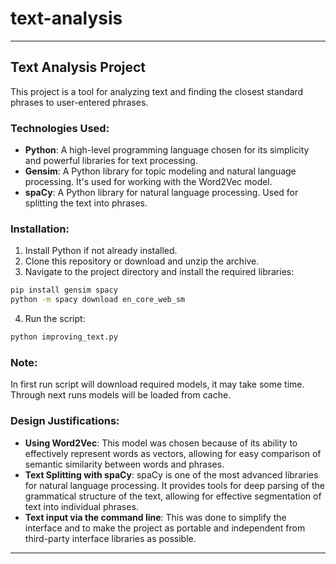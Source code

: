 # text-analysis

---

## **Text Analysis Project**

This project is a tool for analyzing text and finding the closest standard phrases to user-entered phrases.

### **Technologies Used:**

- **Python**: A high-level programming language chosen for its simplicity and powerful libraries for text processing.
- **Gensim**: A Python library for topic modeling and natural language processing. It's used for working with the Word2Vec model.
- **spaCy**: A Python library for natural language processing. Used for splitting the text into phrases.

### **Installation:**

1. Install Python if not already installed.
2. Clone this repository or download and unzip the archive.
3. Navigate to the project directory and install the required libraries:

```bash
pip install gensim spacy
python -m spacy download en_core_web_sm
```

4. Run the script:

```bash
python improving_text.py
```
### **Note:**
In first run script will download required models, it may take some time. Through next runs models will be loaded from cache.

### **Design Justifications:**

- **Using Word2Vec**: This model was chosen because of its ability to effectively represent words as vectors, allowing for easy comparison of semantic similarity between words and phrases.
- **Text Splitting with spaCy**: spaCy is one of the most advanced libraries for natural language processing. It provides tools for deep parsing of the grammatical structure of the text, allowing for effective segmentation of text into individual phrases.
- **Text input via the command line**: This was done to simplify the interface and to make the project as portable and independent from third-party interface libraries as possible.

---


